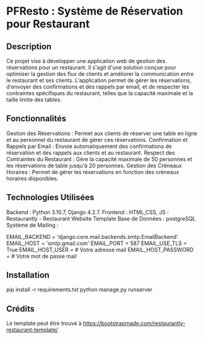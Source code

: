 # PFResto : Système de Réservation pour Restaurant

## Description

Ce projet vise à développer une application web de gestion des réservations pour un restaurant. 
Il s'agit d'une solution conçue pour optimiser la gestion des flux de clients et améliorer la communication entre le restaurant et ses clients. 
L'application permet de gérer les réservations, d'envoyer des confirmations et des rappels par email, et de respecter les contraintes spécifiques du restaurant, telles que la capacité maximale et la taille limite des tables.

## Fonctionnalités

Gestion des Réservations : Permet aux clients de réserver une table en ligne et au personnel du restaurant de gérer ces réservations.
Confirmation et Rappels par Email : Envoie automatiquement des confirmations de réservation et des rappels aux clients et au restaurant.
Respect des Contraintes du Restaurant : Gère la capacité maximale de 50 personnes et les réservations de table jusqu'à 20 personnes.
Gestion des Créneaux Horaires : Permet de gérer les réservations en fonction des créneaux horaires disponibles.

## Technologies Utilisées

Backend : Python 3.10.7, Django 4.2.7.
Frontend : HTML,CSS, JS : Restaurantly - Restaurant Website Template
Base de Données : postgreSQL
Système de Mailing : 

EMAIL_BACKEND = 'django.core.mail.backends.smtp.EmailBackend'
EMAIL_HOST = 'smtp.gmail.com'
EMAIL_PORT = 587
EMAIL_USE_TLS = True
EMAIL_HOST_USER =   # Votre adresse mail
EMAIL_HOST_PASSWORD =   # Votre mot de passe mail

## Installation

pip install -r requirements.txt
python manage.py runserver

## Crédits

Le template peut être trouvé à https://bootstrapmade.com/restaurantly-restaurant-template/
